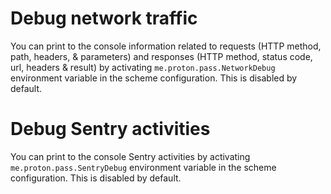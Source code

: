 # Debug network traffic
You can print to the console information related to requests (HTTP method, path, headers, & parameters) and responses (HTTP method, status code, url, headers & result) by activating `me.proton.pass.NetworkDebug` environment variable in the scheme configuration. This is disabled by default.

# Debug Sentry activities
You can print to the console Sentry activities by activating `me.proton.pass.SentryDebug` environment variable in the scheme configuration. This is disabled by default.
